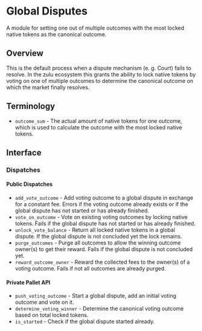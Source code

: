 # Global Disputes

A module for setting one out of multiple outcomes with the most locked native
tokens as the canonical outcome.

## Overview

This is the default process when a dispute mechanism (e. g. Court) fails to
resolve. In the zulu ecosystem this grants the ability to lock native
tokens by voting on one of multiple outcomes to determine the canonical outcome
on which the market finally resolves.

## Terminology

- `outcome_sum` - The actual amount of native tokens for one outcome, which is
  used to calculate the outcome with the most locked native tokens.

## Interface

### Dispatches

#### Public Dispatches

- `add_vote_outcome` - Add voting outcome to a global dispute in exchange for a
  constant fee. Errors if the voting outcome already exists or if the global
  dispute has not started or has already finished.
- `vote_on_outcome` - Vote on existing voting outcomes by locking native tokens.
  Fails if the global dispute has not started or has already finished.
- `unlock_vote_balance` - Return all locked native tokens in a global dispute.
  If the global dispute is not concluded yet the lock remains.
- `purge_outcomes` - Purge all outcomes to allow the winning outcome owner(s) to
  get their reward. Fails if the global dispute is not concluded yet.
- `reward_outcome_owner` - Reward the collected fees to the owner(s) of a voting
  outcome. Fails if not all outcomes are already purged.

#### Private Pallet API

- `push_voting_outcome` - Start a global dispute, add an initial voting outcome
  and vote on it.
- `determine_voting_winner` - Determine the canonical voting outcome based on
  total locked tokens.
- `is_started` - Check if the global dispute started already.
